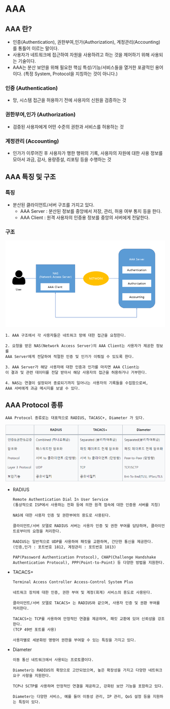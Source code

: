# AAA

## AAA 란?
- 인증(Authentication), 권한부여,인가(Authorization), 계정관리(Accounting) 를 통틀어 이르는 말이다.
- 사용자가 네트워크에 접근하여 자원을 사용하려고 하는 것을 제어하기 위해 사용되는 기술이다.
- AAA는 분산 보안을 위해 필요한 핵심 특성/기능/서비스들을 열거한 포괄적인 용어이다. (특정 System, Protocol을 지칭하는 것이 아니다.)


### 인증 (Authentication)
- 망, 시스템 접근을 허용하기 전에 사용자의 신원을 검증하는 것
### 권한부여,인가 (Authorization)
- 검증된 사용자에게 어떤 수준의 권한과 서비스를 허용하는 것
### 계정관리 (Accounting)
- 인가가 이루어진 후 사용자가 행한 행위의 기록, 사용자의 자원에 대한 사용 정보를 모아서 과금, 감사, 용량증설, 리포팅 등을 수행하는 것 

## AAA 특징 및 구조
### 특징
- 분산된 클라이언트/서버 구조를 가지고 있다.
    - AAA Server : 분산된 정보를 중앙에서 저장, 관리, 허용 여부 통지 등을 한다.
    - AAA Client : 원격 사용자의 인증용 정보를 중앙의 서버에게 전달한다.
### 구조

<img src="./Images/AAA_Structure.png" width="700">

```
1. AAA 구조에서 각 사용자들은 네트워크 망에 대한 접근을 요청한다.

2. 요청을 받은 NAS(Network Access Server)의 AAA Client는 사용자가 제공한 정보를 
AAA Server에게 전달하여 적절한 인증 및 인가가 이뤄질 수 있도록 한다.

3. AAA Server가 해당 사용자에 대한 인증과 인가를 마치면 AAA Client는 
이 결과 및 관련 데이터를 전달 받아서 해당 사용자의 접근을 허용하거나 거부한다.

4. NAS는 연결이 설정되어 종료되기까지 일어나는 사용자의 기록들을 수집함으로써, 
AAA 서버에게 과금 메시지를 보낼 수 있다.
```

## AAA Protocol 종류
```
AAA Protocol 종류로는 대표적으로 RADIUS, TACASC+, Diameter 가 있다.
```
<img src="./Images/AAA_Protocol.png" width="700">

- RADIUS
    ```
    Remote Authentication Dial In User Service
    (통상적으로 ISP에서 사용하는 전화 등에 의한 원격 접속에 대한 인증용 서버를 지칭)

    NAS에 대한 사용자 인증 및 권한부여의 용도로 사용된다.

    클라이언트/서버 모델로 RADIUS 서버는 사용자 인증 및 권한 부여를 담당하며, 클라이언트로부터의 요청을 처리한다.

    RADIUS는 일반적으로 UDP를 사용하여 패킷을 교환하며, 간단한 통신을 제공한다.
    (인증,인가 : 포트번호 1812, 계정관리 : 포트번호 1813)

    PAP(Password Authentication Protocol), CHAP(Challenge Handshake Authentication Protocol), PPP(Point-to-Point) 등 다양한 방법을 지원한다.
    ```
- TACACS+
    ```
    Terminal Access Controller Access-Control System Plus
    
    네트워크 장치에 대한 인증, 권한 부여 및 계정(회계) 서비스의 용도로 사용된다.

    클라이언트/서버 모델로 TACACS+ 는 RADIUS와 같으며, 사용자 인증 및 권환 부여를 처리한다.

    TACACS+는 TCP를 사용하여 안정적인 연결을 제공하며, 패킷 교환에 있어 신뢰성을 강조한다.
    (TCP 49번 포트를 사용)

    사용자별로 세분화된 명령어 권한을 부여할 수 있는 특징을 가지고 있다.
    ```
- Diameter
    ```
    이동 통신 네트워크에서 사용되는 프로토콜이다.

    Diameter는 RADIUS의 확장으로 고안되었으며, 높은 확장성을 가지고 다양한 네트워크 요구 사항을 지원한다.

    TCP나 SCTP를 사용하며 안정적인 연결을 제공하고, 강화된 보안 기능을 포함하고 있다.

    Diameter는 다양한 서비스, 예를 들어 이동성 관리, IP 관리, QoS 설정 등을 지원하는 특징이 있다.
    ```